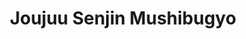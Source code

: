 --- 
title: "Joujuu Senjin Mushibugyo"
publishdate: "2019-6-14T16:48:46+02:00"
src: "https://365manga.net/manga/joujuu-senjin-mushibugyo"
image: "https://data.365manga.net/images/thumbnails/16059-joujuu-senjin-mushibugyo.jpg"
description: "The action story is set in Edo-era Tokyo in the early 1700s. The eighth shogun Tokugawa Yoshimune ordered boxes to be installed so commoners can submit their thoughts. After hearing their voices, the shogun creates a new magistrate unit — Mushibugyou — to protect the people in the heart of the city. Each member is a specialist with unique fighting skills. Source: ANN"
---